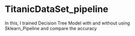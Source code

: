 # TitanicDataSet_pipeline
In this, I trained Decision Tree Model with and without using Sklearn_Pipeline and compare the accuracy
